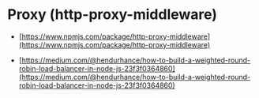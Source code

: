 # Proxy (http-proxy-middleware)

- [https://www.npmjs.com/package/http-proxy-middleware](https://www.npmjs.com/package/http-proxy-middleware)

- [https://medium.com/@hendurhance/how-to-build-a-weighted-round-robin-load-balancer-in-node-js-23f3f0364860](https://medium.com/@hendurhance/how-to-build-a-weighted-round-robin-load-balancer-in-node-js-23f3f0364860)